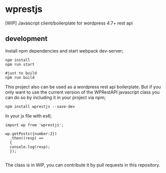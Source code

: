# wprestjs
[WIP] Javascript client/boilerplate for wordpress 4.7+ rest api

## development

Install npm dependencies and start webpack dev-server;

~~~~
npm install
npm run start

#just to build
npm run build
~~~~

This project also can be used as a wordpress rest api boilerplate. But if you only want to use the current version of the WPRestAPI javascript class you can do so by including it in your project via npm;

~~~~
npm install wprestjs --save-dev
~~~~

In your js file with es6;
~~~~JS
import wp from 'wprestjs';

wp.getPosts({number:2})
  .then((resp) =>
  {
  console.log(resp);
  });
  
~~~~

The class is in WIP, you can contribute it by pull requests in this repository.
